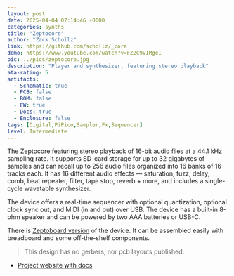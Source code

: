 ```yaml
---
layout: post
date: 2025-04-04 07:14:46 +0000
categories: synths
title: "Zeptocore"
author: "Zack Schollz"
link: https://github.com/schollz/_core
demo: https://www.youtube.com/watch?v=FZ2C9VIMgeI
pic: ../pics/zeptocore.jpg
description: "Player and synthesizer, featuring stereo playback"
ata-rating: 5
artifacts:
  - Schematic: true
  - PCB: false
  - BOM: false
  - FW: true
  - Docs: true
  - Enclosure: false
tags: [Digital,PiPico,Sampler,Fx,Sequencer]
level: Intermediate
---
```


The Zeptocore featuring stereo playback of 16-bit audio files at a 44.1 kHz sampling rate. It supports SD-card storage for up to 32 gigabytes of samples and can recall up to 256 audio files organized into 16 banks of 16 tracks each. It has 16 different audio effects — saturation, fuzz, delay, comb, beat repeater, filter, tape stop, reverb + more, and includes a single-cycle wavetable synthesizer.

The device offers a real-time sequencer with optional quantization, optional clock sync out, and MIDI (in and out) over USB. The device has a built-in 8-ohm speaker and can be powered by two AAA batteries or USB-C.

There is [Zeptoboard version](https://zeptocore.com/#zeptoboard) of the device. It can be assembled easily with breadboard and some off-the-shelf components.

> This design has no gerbers, nor pcb layouts published.

- [Project website with docs](https://zeptocore.com/)